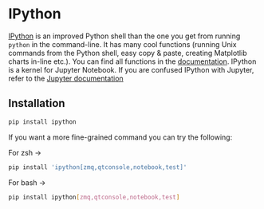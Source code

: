 # IPython

[IPython](http://ipython.org/) is an improved Python shell than the one you get from running `python` in the command-line. It has many cool functions (running Unix commands from the Python shell, easy copy & paste, creating Matplotlib charts in-line etc.). You can find all functions in the [documentation](http://ipython.readthedocs.io/en/stable/).
IPython is a kernel for Jupyter Notebook. If you are confused IPython with Jupyter, refer to the [Jupyter documentation](http://jupyter.readthedocs.io/en/latest/ipython/content-ipython.html)

## Installation

```sh
pip install ipython
```

If you want a more fine-grained command you can try the following:

For zsh ->

```sh
pip install 'ipython[zmq,qtconsole,notebook,test]'
```

For bash ->

```sh
pip install ipython[zmq,qtconsole,notebook,test]
```
